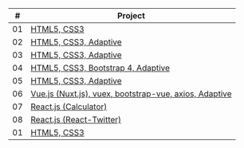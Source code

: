 
| #        | Project            
| ------------- |-------------| 
| 01 | [HTML5, CSS3 ](https://portfolio.github.io/golden/) |
| 02 | [HTML5, CSS3, Adaptive](https://portfolio.github.io/const/) |
| 03 | [HTML5, CSS3, Adaptive ](https://portfolio.github.io/creative/) |
| 04 | [HTML5, CSS3, Bootstrap 4, Adaptive](https://portfolio.github.io/abn/)|
| 05 | [HTML5, CSS3, Adaptive](http://github.com/) |
| 06 | [Vue.js (Nuxt.js), vuex, bootstrap-vue, axios, Adaptive](https://nuxt-project-ps5.herokuapp.com/) |
| 07 | [React.js (Calculator) ](https://calculator-app-reactjs.herokuapp.com/) |  
| 08 | [React.js (React-Twitter) ](https://react-twitterapp.herokuapp.com/) |  
| 01 | [HTML5, CSS3 ](https://portfolio.github.io/main/) 



